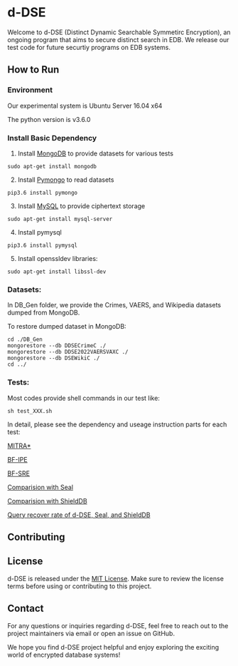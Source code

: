 # d-DSE

Welcome to d-DSE (Distinct Dynamic Searchable Symmetirc Encryption), an ongoing program that aims to secure distinct search in EDB. 
We release our test code for future securtiy programs on EDB systems.


## How to Run
### Environment

Our experimental system is Ubuntu Server 16.04 x64

The python version is v3.6.0

### Install Basic Dependency

1. Install <u>MongoDB</u> to provide datasets for various tests 

```sudo apt-get install mongodb```

2. Install <u>Pymongo</u> to read datasets

```pip3.6 install pymongo```

3. Install <u>MySQL</u> to provide ciphertext storage

```sudo apt-get install mysql-server```

4. Install pymysql

```pip3.6 install pymysql```

5. Install openssldev libraries:

```sudo apt-get install libssl-dev```

### Datasets:

In DB_Gen folder, we provide the Crimes, VAERS, and Wikipedia datasets dumped from MongoDB.

To restore dumped dataset in MongoDB:

```
cd ./DB_Gen
mongorestore --db DDSECrimeC ./
mongorestore --db DDSE2022VAERSVAXC ./
mongorestore --db DSEWikiC ./
cd ../
```


### Tests:

Most codes provide shell commands in our test like:

```sh test_XXX.sh```

In detail, please see the dependency and useage instruction parts for each test:

[MITRA*](Scheme_MITRAPP/README.md)


[BF-IPE](Scheme_BF-IPE-P/README.md)


[BF-SRE](Scheme_BF-SRE/README.md)


[Comparision with Seal](Simulate_Seal_in_python/README.md)


[Comparision with ShieldDB](Compare_ShieldDB/README.md)


[Query recover rate of d-DSE, Seal, and ShieldDB](BVA-BVMA-DDSE_ShielDB_Seal/README.md)


## Contributing


## License

d-DSE is released under the [MIT License](./LICENSE). Make sure to review the license terms before using or contributing to this project.

## Contact

For any questions or inquiries regarding d-DSE, feel free to reach out to the project maintainers via email or open an issue on GitHub.

We hope you find d-DSE project helpful and enjoy exploring the exciting world of encrypted database systems!
